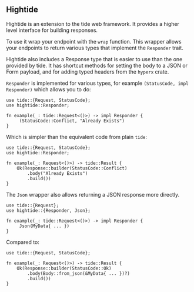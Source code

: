 Hightide
--------

Hightide is an extension to the tide web framework.
It provides a higher level interface for building responses.

To use it wrap your endpoint with the `wrap` function. This wrapper allows your endpoints to
return various types that implement the `Responder` trait.

Hightide also includes a Response type that is easier to use than the one provided by
tide. It has shortcut methods for setting the body to a JSON or Form payload, and for adding
typed headers from the `hyperx` crate.

`Responder` is implemented for various types, for example `(StatusCode, impl Responder)` which
allows you to do:

```
use tide::{Request, StatusCode};
use hightide::Responder;

fn example(_: tide::Request<()>) -> impl Responder {
     (StatusCode::Conflict, "Already Exists")
}
```

Which is simpler than the equivalent code from plain `tide`:

```
use tide::{Request, StatusCode};
use hightide::Responder;

fn example(_: Request<()>) -> tide::Result {
    Ok(Response::builder(StatusCode::Conflict)
        .body("Already Exists")
        .build())
}
```

The `Json` wrapper also allows returning a JSON response more directly.

```
use tide::{Request};
use hightide::{Responder, Json};

fn example(_: tide::Request<()>) -> impl Responder {
     Json(MyData{ ... })
}
```

Compared to:

```
use tide::{Request, StatusCode};

fn example(_: Request<()>) -> tide::Result {
    Ok(Response::builder(StatusCode::Ok)
        .body(Body::from_json(&MyData{ ... })?)
        .build())
}
```
